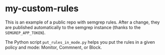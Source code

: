 # my-custom-rules

This is an example of a public repo with semgrep rules.
After a change, they are published automatically to the semgrep instance (thanks to the `SEMGREP_APP_TOKEN`).

The Python script `put_rules_in_mode.py` helps you put the rules in a given policy and mode: Monitor, Commnent, or Block.

